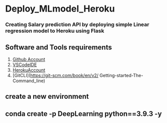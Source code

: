 # Deploy_MLmodel_Heroku

### Creating Salary prediction API by deploying simple Linear regression model to Heroku using Flask

## Software and Tools requirements

1. [Github Account](https://github.com)
2. [VSCodeIDE](https://code.visualstudio.com/)
3. [HerokuAccount](https://heroku.com)
4. [GitCLI](https://git-scm.com/book/en/v2/
Getting-started-The-Command_line)


create a new environment
----------------------------------------
conda create -p DeepLearning python==3.9.3 -y
-----------------------------------------